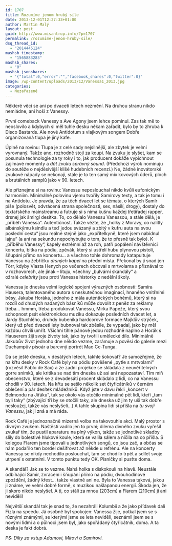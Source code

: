```yaml
---
id: 1707
title: Rozumíme jenom hrubý síle
date: 2013-12-01T12:27:33+01:00
author: Martin Malý
layout: post
guid: http://www.misantrop.info/?p=1707
permalink: /rozumime-jenom-hruby-sile/
dsq_thread_id:
  - "2014445124"
mashsb_timestamp:
  - "1565883283"
mashsb_shares:
  - "0"
mashsb_jsonshares:
  - '{"total":0,"error":"","facebook_shares":0,"twitter":0}'
image: /wp-content/uploads/2013/12/Vanessa1_2013.jpg
categories:
  - Nezařazené
---
```

Některé věci se ani po dvaceti letech nezmění. Na druhou stranu nikdo nemládne, ani hoši z Vanessy.

<!--more-->

První comeback Vanessy s Ave Agony jsem lehce pominul. Zas tak mě to neoslovilo a kdybych si měl tuhle desku někam zařadit, bylo by to zhruba k Disco Bastards. Ale nové Antidotum s vlajkovým songem Dobře organizovaná tlupa je jiný kafe.



Úplně na rovinu: Tlupa je z celé sady nejsilnější, ale zbytek je velmi vyrovnaný. Takže ano, rozhodně stojí za koupi. Na zvuku je slyšet, kam se posunula technologie za ty roky i to, jak producent dokáže vypíchnout zajímavé momenty a _dát zvuku správný sound_. (Předchozí výrok nominuju do soutěže o nejděsivější klišé hudebních recenzí.) Ne, žádné inovátorské zvukové nápady se nekonají, stále je to ten samý mix kovových úderů, ploch a brutálních samplů jako v 90. letech.

Ale přiznejme si na rovinu: Vanessu neposlouchal nikdo kvůli eufonickým harmoniím. Minimálně polovinu vjemu tvořily Samírovy texty, a tak je tomu i na Antidotu. Je pravda, že za těch dvacet let se témata, o kterých Samír píše (polosvět, odvrácená strana společnosti, sex, násilí, drogy), dostaly do textařského mainstreamu a futruje si s nima kušnu každej třetiřadej rapper, drsnej jak šmirgl desítka. To, co dělalo Vanessu Vanessou, a stále dělá, je &#8222;příběh Vanessa&#8220;. Autentičnost. Takže vězte, že &#8222;holky z Moravy, co nalítly albánskýmu ksindlu a teď jedou svázaný a zbitý v kufru auta na svou poslední cestu&#8220; jsou reálné stejně jako &#8222;expřítelkyně, které jsem nabídnul lajnu&#8220; (a ani na sekundu nepochybujte o tom, že to přesně tak bylo). K &#8222;příběhu Vanessy&#8220;, kapely extrémní až za roh, patří popálení návštěvníci koncertu, bitka na pódiu, zpěvák, který si ustřelí hubu plynovou pistolí, šňupání přímo na koncertu&#8230; a všechno tohle dohromady katapultuje Vanessu na žebříčku _drsných kapel_ na přední místa. Překonal by ji snad jen Törr, kdyby Vlasta Henych po večerech obcoval s mrtvolama a přiznával to v rozhovorech, ale jinak &#8211; lituju, všechny &#8222;bulvární skandály&#8220; a ožralé _celebrity_ jsou proti Vanesse historky z nedělní školy.

Vanessa je dneska velmi logické spojení výrazných osobností: Samíra Hausera, talentovaného autora s neskutečnou imaginací, hnaného vnitřními běsy, Jakuba Horáka, jednoho z mála autentických bohémů, který si na rozdíl od chudých nadaných básníků může dovolit z peněz za reklamy třeba&#8230; hmmm, třeba produkovat Vanessu, Mirka Papeže, který svou schopnost psát elektronickou muziku dokazuje posledních dvacet let, a Jardy Stuchlého, druhdy bubeníka hardcorové formace Majklův strýček, který už před dvaceti lety bubnoval tak zběsile, že vypadal, jako by měl každou chvíli umřít. Všichni tihle pánové jedou rozhodně naplno a Horák s Hauserem žijí svoje životy tak, jako by tvořili umělecké dílo. Minimálně Jakubův život jednoho dne někdo vezme, zarámuje a pověsí do galerie mezi Duchampův pisoár a barevný portrét Mao Ce-Tunga.

Dá se ještě dneska, v desátých letech, takhle šokovat? Je samozřejmé, že na křtu desky v Rock Café byly na pódiu pověšené &#8222;pytle s mrtvolami&#8220; (rozvěsil Pablo de Sax) a že zadní projekce se skládala z neuvěřitelných gorre snímků, ale kritika se nad tím dneska už asi ani nepozastaví. Tím míň obecenstvo, které se z devadesáti procent skládalo z lidí, co na Vanessu chodili v 90. letech. Na křtu se sešlo několik set čtyřicátníků v černém oblečení a pár desítek mládežníků. Když jste v davu řekli &#8222;koncert v Belmondu na Jiřáku&#8220;, tak se okolo vás otočilo minimálně pět lidí, kteří &#8222;tam byli taky&#8220; (zbývající tři by se otočili taky, ale dneska už jim ty uši tak dobře nesloužej, takže vás neslyšeli&#8230;) A tahle skupina lidí si přišla na _tu svoji Vanessu_, jak ji zná a má ráda.

Rock Café je jednoznačně mizerná volba na takovouhle akci. Malý prostor s divným zvukem. Naštěstí vadilo jen to první; dilema divného zvuku vyřešil zvukař tím, že pustil aparaturu na plný výkon, takže se jednotlivé skladby slily do bolestivé hlukové koule, která se valila sálem a ničila na co přišla. S kolegou Flarem jsme tipovali u jednotlivých songů, co jsou zač, a občas se nám podařilo ten bordel dešifrovat až někde u refrénu. Ale na koncerty Vanessy se nikdy nechodilo poslouchat, tam se chodilo trpět a sdílet svoje utrpení s ostatními. V tomto punktu tedy OK. Písničky si pusťte doma.

A skandál? Jak se to vezme. Nahá holka s diskokoulí na hlavě. Neustále odbíhající Samir, zvracení i šňupání přímo na pódiu, dvouhodinové zpoždění, žádný křest&#8230; takže vlastně ani ne. Byla to Vanessa taková, jakou ji známe, ve velmi dobré formě, s muzikou našlapanou energií. Škoda jen, že ji skoro nikdo neslyšel. A ti, co stáli za mnou (203cm) a Flarem (210cm) ji ani neviděli!

Největší skandál tak je snad to, že nezahráli Kolumbii a že jako přídavek dali Fízla na speedu. Já osobně byl spokojen: Vanessa žije, potkal jsem se s různými známými, se kterými jsme se leta neviděli, seznámil jsem se s novými lidmi a o půlnoci jsem byl, jako spořádaný čtyřicátník, doma. A ta deska je fakt dobrá.

_PS: Díky za vstup Adamovi, Mírovi a Samírovi._